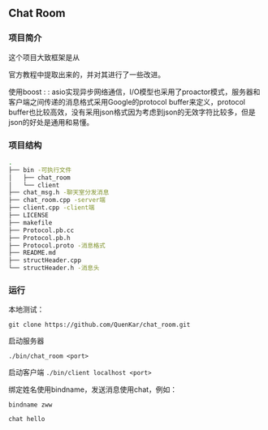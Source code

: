 ## Chat Room

### 项目简介

这个项目大致框架是从

[boost]: https://www.boost.org/doc/libs/1_75_0/doc/html/boost_asio/example/cpp11/chat/chat_server.cpp	"boost : : asio"

官方教程中提取出来的，并对其进行了一些改进。

使用boost : : asio实现异步网络通信，I/O模型也采用了proactor模式，服务器和客户端之间传递的消息格式采用Google的protocol buffer来定义，protocol buffer也比较高效，没有采用json格式因为考虑到json的无效字符比较多，但是json的好处是通用和易懂。

### 项目结构

```bash
.
├── bin -可执行文件
│   ├── chat_room
│   └── client
├── chat_msg.h -聊天室分发消息
├── chat_room.cpp -server端
├── client.cpp -client端
├── LICENSE
├── makefile
├── Protocol.pb.cc
├── Protocol.pb.h
├── Protocol.proto -消息格式
├── README.md
├── structHeader.cpp
└── structHeader.h -消息头
```

### 运行

本地测试：

`git clone https://github.com/QuenKar/chat_room.git`

启动服务器

`./bin/chat_room <port>`

启动客户端
`./bin/client localhost <port>`

绑定姓名使用bindname，发送消息使用chat，例如：

`bindname zww`

`chat hello`